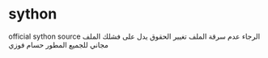 # sython
official sython source 
الرجاء عدم سرقة الملف تغيير الحقوق يدل على فشلك الملف مجاني للجميع المطور حسام فوزي 

